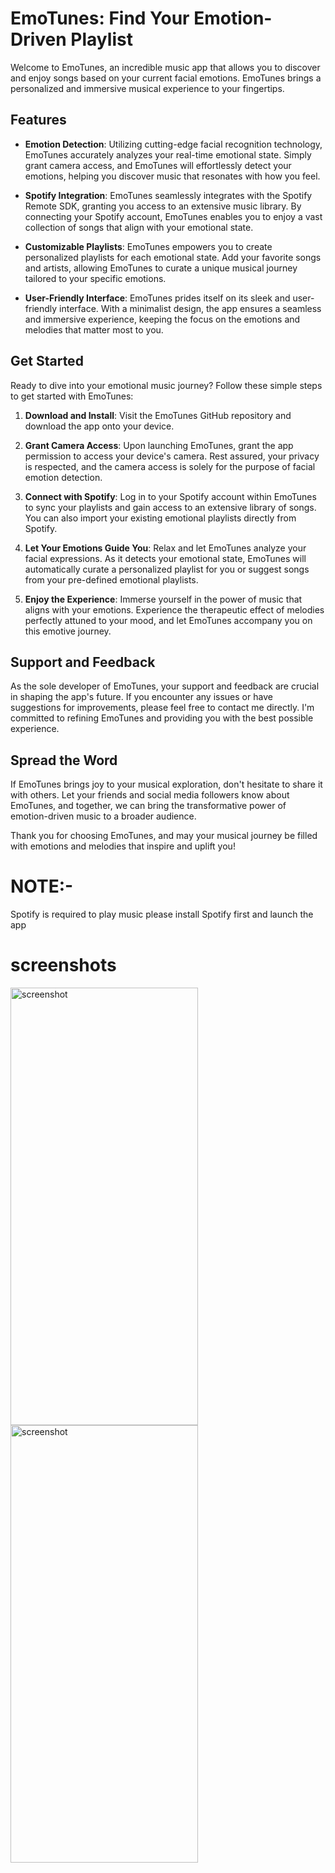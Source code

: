 # EmoTunes: Find Your Emotion-Driven Playlist

Welcome to EmoTunes, an incredible music app that allows you to discover and enjoy songs based on your current facial emotions. EmoTunes brings a personalized and immersive musical experience to your fingertips.

## Features

- **Emotion Detection**: Utilizing cutting-edge facial recognition technology, EmoTunes accurately analyzes your real-time emotional state. Simply grant camera access, and EmoTunes will effortlessly detect your emotions, helping you discover music that resonates with how you feel.

- **Spotify Integration**: EmoTunes seamlessly integrates with the Spotify Remote SDK, granting you access to an extensive music library. By connecting your Spotify account, EmoTunes enables you to enjoy a vast collection of songs that align with your emotional state.

- **Customizable Playlists**: EmoTunes empowers you to create personalized playlists for each emotional state. Add your favorite songs and artists, allowing EmoTunes to curate a unique musical journey tailored to your specific emotions.

- **User-Friendly Interface**: EmoTunes prides itself on its sleek and user-friendly interface. With a minimalist design, the app ensures a seamless and immersive experience, keeping the focus on the emotions and melodies that matter most to you.

## Get Started

Ready to dive into your emotional music journey? Follow these simple steps to get started with EmoTunes:

1. **Download and Install**: Visit the EmoTunes GitHub repository and download the app onto your device. 

2. **Grant Camera Access**: Upon launching EmoTunes, grant the app permission to access your device's camera. Rest assured, your privacy is respected, and the camera access is solely for the purpose of facial emotion detection.

3. **Connect with Spotify**: Log in to your Spotify account within EmoTunes to sync your playlists and gain access to an extensive library of songs. You can also import your existing emotional playlists directly from Spotify.

4. **Let Your Emotions Guide You**: Relax and let EmoTunes analyze your facial expressions. As it detects your emotional state, EmoTunes will automatically curate a personalized playlist for you or suggest songs from your pre-defined emotional playlists.

5. **Enjoy the Experience**: Immerse yourself in the power of music that aligns with your emotions. Experience the therapeutic effect of melodies perfectly attuned to your mood, and let EmoTunes accompany you on this emotive journey.

## Support and Feedback

As the sole developer of EmoTunes, your support and feedback are crucial in shaping the app's future. If you encounter any issues or have suggestions for improvements, please feel free to contact me directly. I'm committed to refining EmoTunes and providing you with the best possible experience.

## Spread the Word

If EmoTunes brings joy to your musical exploration, don't hesitate to share it with others. Let your friends and social media followers know about EmoTunes, and together, we can bring the transformative power of emotion-driven music to a broader audience.

Thank you for choosing EmoTunes, and may your musical journey be filled with emotions and melodies that inspire and uplift you!

# NOTE:-
   Spotify is required to play music please install Spotify first and launch the app

# screenshots

<img src="https://github.com/code-bhuvanesh/EMO-Tunes/assets/90144561/dac24fb1-081f-4e04-8f48-66f4870b36b1" alt="screenshot" width="300" height="700" style=" margin-right: 20px;">
<img src="https://github.com/code-bhuvanesh/EMO-Tunes/assets/90144561/5fbaf3fa-8038-444d-94f0-c376f25540aa" alt="screenshot" width="300" height="700" style=" margin-right: 20px;">
